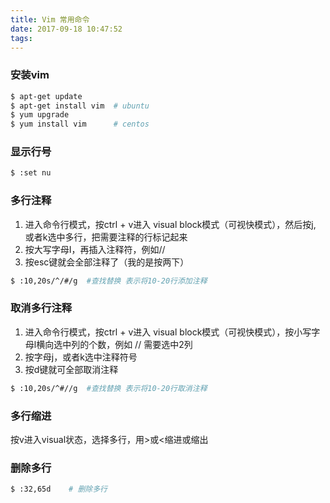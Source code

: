 ```yaml
---
title: Vim 常用命令
date: 2017-09-18 10:47:52
tags:
---
```



### 安装vim
``` bash
$ apt-get update
$ apt-get install vim  # ubuntu
$ yum upgrade
$ yum install vim      # centos
```

### 显示行号
``` bash
$ :set nu
```

### 多行注释
1. 进入命令行模式，按ctrl + v进入 visual block模式（可视快模式），然后按j, 或者k选中多行，把需要注释的行标记起来
2. 按大写字母I，再插入注释符，例如//
3. 按esc键就会全部注释了（我的是按两下）

``` bash
$ :10,20s/^/#/g  #查找替换 表示将10-20行添加注释
```

### 取消多行注释
1. 进入命令行模式，按ctrl + v进入 visual block模式（可视快模式），按小写字母l横向选中列的个数，例如 // 需要选中2列
2. 按字母j，或者k选中注释符号
3. 按d键就可全部取消注释

``` bash
$ :10,20s/^#//g  #查找替换 表示将10-20行取消注释
```

### 多行缩进
按v进入visual状态，选择多行，用>或<缩进或缩出

### 删除多行
``` bash
$ :32,65d    # 删除多行
```
